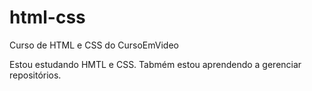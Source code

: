 # html-css
 Curso de HTML e CSS do CursoEmVideo

 Estou estudando HMTL e CSS. Tabmém estou aprendendo a gerenciar repositórios.
